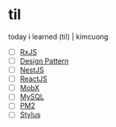 # til

today i learned (til) | kimcuong

- [ ] [RxJS](./rxjs)
- [ ] [Design Pattern](./design-pattern)
- [ ] [NestJS](./nestjs)
- [ ] [ReactJS](./reactjs)
- [ ] [MobX](./mobx)
- [ ] [MySQL](./mysql)
- [ ] [PM2](./pm2)
- [ ] [Stylus](./stylus)
